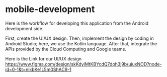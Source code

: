 # mobile-development

Here is the workflow for developing this application from the Android development side.

First, create the UI/UX design.
Then, implement the design by coding in Android Studio; here, we use the Kotlin language.
After that, integrate the APIs provided by the Cloud Computing and Google teams.

Here is the Link for our UI/UX design
https://www.figma.com/design/skKdyiMtKBYcdQ7doh3j9b/uiuxNOD?node-id=0-1&t=nikbKe1L5m0ShAC9-1
